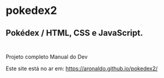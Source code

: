 # pokedex2
## Pokédex / HTML, CSS e JavaScript.<br></br>
Projeto completo Manual do Dev<br>

Este site está no ar em: https://aronaldo.github.io/pokedex2/
